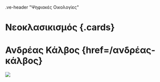 .ve-header "Ψηφιακές Οικολογίες"

# Νεοκλασικισμός {.cards}

# Ανδρέας Κάλβος {href=/ανδρέας-κάλβος} 

![](https://iiif.juncture-digital.org/thumbnail/wc:Zakynthos_flora_(35743858522).jpg)


